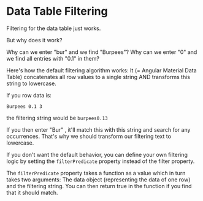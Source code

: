 # Data Table Filtering
Filtering for the data table just works. 

But why does it work? 

Why can we enter "bur" and we find "Burpees"? Why can we enter "0" and we find all entries with "0.1" in them?

Here's how the default filtering algorithm works: It (= Angular Material Data Table) concatenates all row values to a single string AND transforms this string to lowercase.

If you row data is:
```
Burpees 0.1 3 
```
the filtering string would be ```burpees0.13``` 

If you then enter "Bur" , it'll match this with this string and search for any occurrences. That's why we should transform our filtering text to lowercase.

If you don't want the default behavior, you can define your own filtering logic by setting the ```filterPredicate```  property instead of the filter property.

The ```filterPredicate```  property takes a function as a value which in turn takes two arguments: The data object (representing the data of one row) and the filtering string. You can then return true in the function if you find that it should match.
